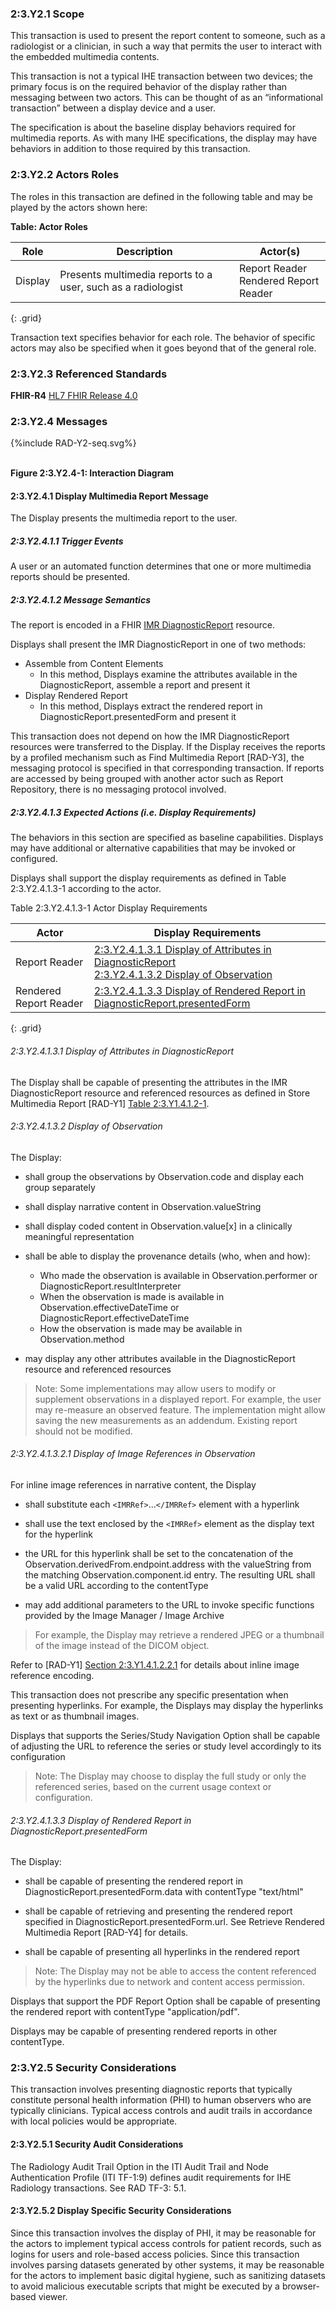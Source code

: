 ### 2:3.Y2.1 Scope

This transaction is used to present the report content to someone, such as a radiologist or a clinician, in such a way that permits the user to interact with the embedded multimedia contents.

This transaction is not a typical IHE transaction between two devices; the primary focus is on the required behavior of the display rather than messaging between two actors. This can be thought of as an “informational transaction” between a display device and a user.

The specification is about the baseline display behaviors required for multimedia reports. As with many IHE specifications, the display may have behaviors in addition to those required by this transaction.

### 2:3.Y2.2 Actors Roles

The roles in this transaction are defined in the following table and may be played by the actors shown here:

**Table: Actor Roles**

| Role      | Description                                   | Actor(s)          |
|-----------|-----------------------------------------------|-------------------|
| Display | Presents multimedia reports to a user, such as a radiologist    | Report Reader <br> Rendered Report Reader|
{: .grid}

Transaction text specifies behavior for each role. The behavior of specific actors may also be specified when it goes beyond that of the general role.

### 2:3.Y2.3 Referenced Standards

**FHIR-R4** [HL7 FHIR Release 4.0](http://www.hl7.org/FHIR/R4)

### 2:3.Y2.4 Messages

<div>
{%include RAD-Y2-seq.svg%}
</div>
<br clear="all">

**Figure 2:3.Y2.4-1: Interaction Diagram**

#### 2:3.Y2.4.1 Display Multimedia Report Message
The Display presents the multimedia report to the user.

##### 2:3.Y2.4.1.1 Trigger Events

A user or an automated function determines that one or more multimedia reports should be presented.

##### 2:3.Y2.4.1.2 Message Semantics

The report is encoded in a FHIR [IMR DiagnosticReport](StructureDefinition-imr-diagnosticreport.html) resource.

Displays shall present the IMR DiagnosticReport in one of two methods:

- Assemble from Content Elements
    - In this method, Displays examine the attributes available in the DiagnosticReport, assemble a report and present it
- Display Rendered Report
    - In this method, Displays extract the rendered report in DiagnosticReport.presentedForm and present it

This transaction does not depend on how the IMR DiagnosticReport resources were transferred to the Display. If the Display receives the reports by a profiled mechanism such as Find Multimedia Report [RAD-Y3], the messaging protocol is specified in that corresponding transaction. If reports are accessed by being grouped with another actor such as Report Repository, there is no messaging protocol involved.

##### 2:3.Y2.4.1.3 Expected Actions (i.e. Display Requirements)

The behaviors in this section are specified as baseline capabilities. Displays may have additional or alternative capabilities that may be invoked or configured.

Displays shall support the display requirements as defined in Table 2:3.Y2.4.1.3-1 according to the actor.

Table 2:3.Y2.4.1.3-1 Actor Display Requirements

| Actor | Display Requirements |
|-------|----------------------|
| Report Reader | [2:3.Y2.4.1.3.1 Display of Attributes in DiagnosticReport](#23y24131-display-of-attributes-in-diagnosticreport) <br> [2:3.Y2.4.1.3.2 Display of Observation](#23y24132-display-of-observation) |
| Rendered Report Reader | [2:3.Y2.4.1.3.3 Display of Rendered Report in DiagnosticReport.presentedForm](#23y24133-display-of-rendered-report-in-diagnosticreportpresentedform) |
{: .grid}

###### 2:3.Y2.4.1.3.1 Display of Attributes in DiagnosticReport

The Display shall be capable of presenting the attributes in the IMR DiagnosticReport resource and referenced resources as defined in Store Multimedia Report [RAD-Y1] [Table 2:3.Y1.4.1.2-1](RAD-Y1.html#23y1412-1-attributes-in-diagnostic-report).

###### 2:3.Y2.4.1.3.2 Display of Observation

The Display:

- shall group the observations by Observation.code and display each group separately

- shall display narrative content in Observation.valueString

- shall display coded content in Observation.value[x] in a clinically meaningful representation

- shall be able to display the provenance details (who, when and how):
    - Who made the observation is available in Observation.performer or DiagnosticReport.resultInterpreter
    - When the observation is made is available in Observation.effectiveDateTime or DiagnosticReport.effectiveDateTime
    - How the observation is made may be available in Observation.method

- may display any other attributes available in the DiagnosticReport resource and referenced resources

> Note: Some implementations may allow users to modify or supplement observations in a displayed report. For example, the user may re-measure an observed feature. The implementation might allow saving the new measurements as an addendum. Existing report should not be modified.

###### 2:3.Y2.4.1.3.2.1 Display of Image References in Observation

For inline image references in narrative content, the Display

- shall substitute each `<IMRRef>`...`</IMRRef>` element with a hyperlink

- shall use the text enclosed by the `<IMRRef>` element as the display text for the hyperlink

- the URL for this hyperlink shall be set to the concatenation of the Observation.derivedFrom.endpoint.address with the valueString from the matching Observation.component.id entry. The resulting URL shall be a valid URL according to the contentType

- may add additional parameters to the URL to invoke specific functions provided by the Image Manager / Image Archive

> For example, the Display may retrieve a rendered JPEG or a thumbnail of the image instead of the DICOM object.

Refer to [RAD-Y1] [Section 2:3.Y1.4.1.2.2.1](RAD-Y1.html#23y141221-image-references-in-observation) for details about inline image reference encoding.

This transaction does not prescribe any specific presentation when presenting hyperlinks. For example, the Displays may display the hyperlinks as text or as thumbnail images.

Displays that supports the Series/Study Navigation Option shall be capable of adjusting the URL to reference the series or study level accordingly to its configuration

> Note: The Display may choose to display the full study or only the referenced series, based on the current usage context or configuration.

###### 2:3.Y2.4.1.3.3 Display of Rendered Report in DiagnosticReport.presentedForm

The Display:

- shall be capable of presenting the rendered report in DiagnosticReport.presentedForm.data with contentType "text/html"

- shall be capable of retrieving and presenting the rendered report specified in DiagnosticReport.presentedForm.url. See Retrieve Rendered Multimedia Report [RAD-Y4] for details.

- shall be capable of presenting all hyperlinks in the rendered report

> Note: The Display may not be able to access the content referenced by the hyperlinks due to network and content access permission.

Displays that support the PDF Report Option shall be capable of presenting the rendered report with contentType "application/pdf".

Displays may be capable of presenting rendered reports in other contentType.

### 2:3.Y2.5 Security Considerations

This transaction involves presenting diagnostic reports that typically constitute personal health
information (PHI) to human observers who are typically clinicians. Typical access controls and
audit trails in accordance with local policies would be appropriate.

#### 2:3.Y2.5.1 Security Audit Considerations

The Radiology Audit Trail Option in the ITI Audit Trail and Node Authentication Profile (ITI TF-1:9) defines audit requirements for IHE Radiology transactions. See RAD TF-3: 5.1.

#### 2:3.Y2.5.2 Display Specific Security Considerations

Since this transaction involves the display of PHI, it may be reasonable for the actors to implement typical access controls for patient records, such as logins for users and role-based access policies. Since this transaction involves parsing datasets generated by other systems, it may be reasonable for the actors to implement basic digital hygiene, such as sanitizing datasets to avoid malicious executable scripts that might be executed by a browser-based viewer.